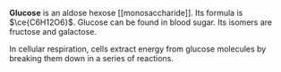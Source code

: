 
**Glucose** is an aldose hexose [[monosaccharide]]. Its formula is $\ce{C6H12O6}$. Glucose can be found in blood sugar. Its isomers are fructose and galactose.

In cellular respiration, cells extract energy from glucose molecules by breaking them down in a series of reactions.